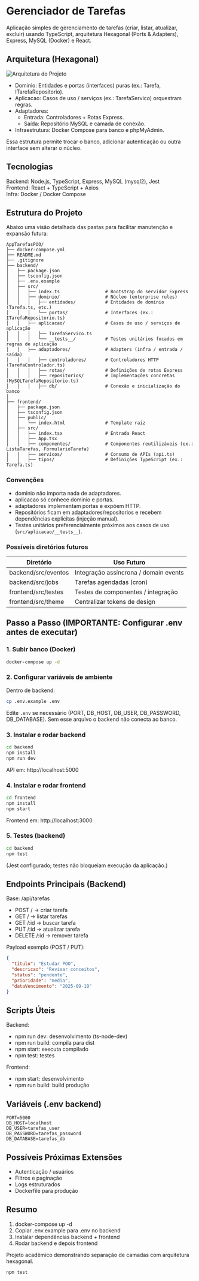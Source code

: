 # Gerenciador de Tarefas

Aplicação simples de gerenciamento de tarefas (criar, listar, atualizar, excluir) usando TypeScript, arquitetura Hexagonal (Ports & Adapters), Express, MySQL (Docker) e React.

## Arquitetura (Hexagonal)
![Arquitetura do Projeto](./Diagrama%20de%20arquitetura.png)
- Dominio: Entidades e portas (interfaces) puras (ex.: Tarefa, ITarefaRepositorio).
- Aplicacao: Casos de uso / serviços (ex.: TarefaServico) orquestram regras.
- Adaptadores:
  - Entrada: Controladores + Rotas Express.
  - Saída: Repositório MySQL e camada de conexão.
- Infraestrutura: Docker Compose para banco e phpMyAdmin.

Essa estrutura permite trocar o banco, adicionar autenticação ou outra interface sem alterar o núcleo.

## Tecnologias

Backend: Node.js, TypeScript, Express, MySQL (mysql2), Jest  
Frontend: React + TypeScript + Axios  
Infra: Docker / Docker Compose  

## Estrutura do Projeto

Abaixo uma visão detalhada das pastas para facilitar manutenção e expansão futura:

```
AppTarefasPOO/
├── docker-compose.yml
├── README.md
├── .gitignore
├── backend/
│   ├── package.json
│   ├── tsconfig.json
│   ├── .env.example
│   ├── src/
│   │   ├── index.ts                 # Bootstrap do servidor Express
│   │   ├── dominio/                 # Núcleo (enterprise rules)
│   │   │   ├── entidades/           # Entidades de domínio (Tarefa.ts, etc.)
│   │   │   └── portas/              # Interfaces (ex.: ITarefaRepositorio.ts)
│   │   ├── aplicacao/               # Casos de uso / serviços de aplicação
│   │   │   ├── TarefaServico.ts
│   │   │   └── __tests__/           # Testes unitários focados em regras de aplicação
│   │   ├── adaptadores/             # Adapters (infra / entrada / saída)
│   │   │   ├── controladores/       # Controladores HTTP (TarefaControlador.ts)
│   │   │   ├── rotas/               # Definições de rotas Express
│   │   │   ├── repositorios/        # Implementações concretas (MySQLTarefaRepositorio.ts)
│   │   │   ├── db/                  # Conexão e inicialização do banco
│
├── frontend/
│   ├── package.json
│   ├── tsconfig.json
│   ├── public/
│   │   └── index.html               # Template raiz
│   ├── src/
│   │   ├── index.tsx                # Entrada React
│   │   ├── App.tsx
│   │   ├── componentes/             # Componentes reutilizáveis (ex.: ListaTarefas, FormularioTarefa)
│   │   ├── servicos/                # Consumo de APIs (api.ts)
│   │   ├── tipos/                   # Definições TypeScript (ex.: Tarefa.ts)
```

### Convenções

- dominio não importa nada de adaptadores.
- aplicacao só conhece dominio e portas.
- adaptadores implementam portas e expõem HTTP.
- Repositórios ficam em adaptadores/repositorios e recebem dependências explícitas (injeção manual).
- Testes unitários preferencialmente próximos aos casos de uso (`src/aplicacao/__tests__`).

### Possíveis diretórios futuros

| Diretório            | Uso Futuro                                                        |
|----------------------|-------------------------------------------------------------------|
| backend/src/eventos  | Integração assíncrona / domain events                             |
| backend/src/jobs     | Tarefas agendadas (cron)                                          |
| frontend/src/testes  | Testes de componentes / integração                                |
| frontend/src/theme   | Centralizar tokens de design                                     |

## Passo a Passo (IMPORTANTE: Configurar .env antes de executar)

### 1. Subir banco (Docker)

```bash
docker-compose up -d
```

### 2. Configurar variáveis de ambiente

Dentro de backend:

```bash
cp .env.example .env
```

Edite `.env` se necessário (PORT, DB_HOST, DB_USER, DB_PASSWORD, DB_DATABASE). Sem esse arquivo o backend não conecta ao banco.

### 3. Instalar e rodar backend

```bash
cd backend
npm install
npm run dev
```

API em: http://localhost:5000

### 4. Instalar e rodar frontend

```bash
cd frontend
npm install
npm start
```

Frontend em: http://localhost:3000

### 5. Testes (backend)

```bash
cd backend
npm test
```

(Jest configurado; testes não bloqueiam execução da aplicação.)

## Endpoints Principais (Backend)

Base: /api/tarefas  
- POST /  -> criar tarefa  
- GET /   -> listar tarefas  
- GET /:id -> buscar tarefa  
- PUT /:id -> atualizar tarefa  
- DELETE /:id -> remover tarefa  

Payload exemplo (POST / PUT):
```json
{
  "titulo": "Estudar POO",
  "descricao": "Revisar conceitos",
  "status": "pendente",
  "prioridade": "media",
  "dataVencimento": "2025-09-10"
}
```

## Scripts Úteis

Backend:
- npm run dev: desenvolvimento (ts-node-dev)
- npm run build: compila para dist
- npm start: executa compilado
- npm test: testes

Frontend:
- npm start: desenvolvimento
- npm run build: build produção

## Variáveis (.env backend)

```
PORT=5000
DB_HOST=localhost
DB_USER=tarefas_user
DB_PASSWORD=tarefas_password
DB_DATABASE=tarefas_db
```

## Possíveis Próximas Extensões

- Autenticação / usuários
- Filtros e paginação
- Logs estruturados
- Dockerfile para produção

## Resumo

1. docker-compose up -d  
2. Copiar .env.example para .env no backend  
3. Instalar dependências backend + frontend  
4. Rodar backend e depois frontend  

Projeto acadêmico demonstrando separação de camadas com arquitetura hexagonal.
  ```
  npm test
  ```

